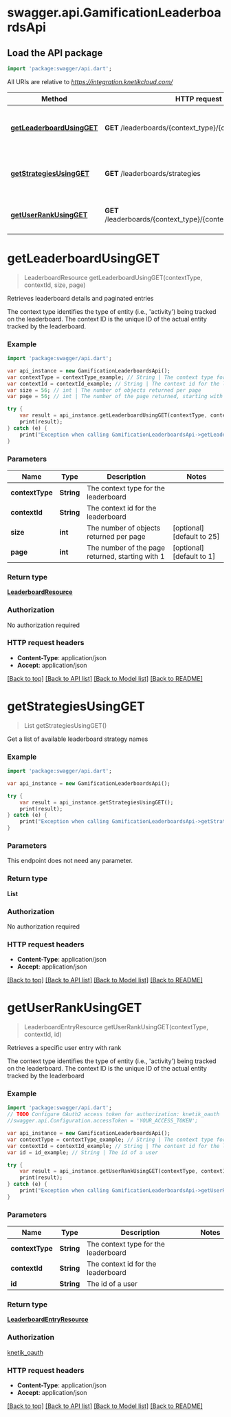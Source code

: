 # swagger.api.GamificationLeaderboardsApi

## Load the API package
```dart
import 'package:swagger/api.dart';
```

All URIs are relative to *https://integration.knetikcloud.com/*

Method | HTTP request | Description
------------- | ------------- | -------------
[**getLeaderboardUsingGET**](GamificationLeaderboardsApi.md#getLeaderboardUsingGET) | **GET** /leaderboards/{context_type}/{context_id} | Retrieves leaderboard details and paginated entries
[**getStrategiesUsingGET**](GamificationLeaderboardsApi.md#getStrategiesUsingGET) | **GET** /leaderboards/strategies | Get a list of available leaderboard strategy names
[**getUserRankUsingGET**](GamificationLeaderboardsApi.md#getUserRankUsingGET) | **GET** /leaderboards/{context_type}/{context_id}/users/{id}/rank | Retrieves a specific user entry with rank


# **getLeaderboardUsingGET**
> LeaderboardResource getLeaderboardUsingGET(contextType, contextId, size, page)

Retrieves leaderboard details and paginated entries

The context type identifies the type of entity (i.e., 'activity') being tracked on the leaderboard. The context ID is the unique ID of the actual entity tracked by the leaderboard.

### Example 
```dart
import 'package:swagger/api.dart';

var api_instance = new GamificationLeaderboardsApi();
var contextType = contextType_example; // String | The context type for the leaderboard
var contextId = contextId_example; // String | The context id for the leaderboard
var size = 56; // int | The number of objects returned per page
var page = 56; // int | The number of the page returned, starting with 1

try { 
    var result = api_instance.getLeaderboardUsingGET(contextType, contextId, size, page);
    print(result);
} catch (e) {
    print("Exception when calling GamificationLeaderboardsApi->getLeaderboardUsingGET: $e\n");
}
```

### Parameters

Name | Type | Description  | Notes
------------- | ------------- | ------------- | -------------
 **contextType** | **String**| The context type for the leaderboard | 
 **contextId** | **String**| The context id for the leaderboard | 
 **size** | **int**| The number of objects returned per page | [optional] [default to 25]
 **page** | **int**| The number of the page returned, starting with 1 | [optional] [default to 1]

### Return type

[**LeaderboardResource**](LeaderboardResource.md)

### Authorization

No authorization required

### HTTP request headers

 - **Content-Type**: application/json
 - **Accept**: application/json

[[Back to top]](#) [[Back to API list]](../README.md#documentation-for-api-endpoints) [[Back to Model list]](../README.md#documentation-for-models) [[Back to README]](../README.md)

# **getStrategiesUsingGET**
> List<String> getStrategiesUsingGET()

Get a list of available leaderboard strategy names

### Example 
```dart
import 'package:swagger/api.dart';

var api_instance = new GamificationLeaderboardsApi();

try { 
    var result = api_instance.getStrategiesUsingGET();
    print(result);
} catch (e) {
    print("Exception when calling GamificationLeaderboardsApi->getStrategiesUsingGET: $e\n");
}
```

### Parameters
This endpoint does not need any parameter.

### Return type

**List<String>**

### Authorization

No authorization required

### HTTP request headers

 - **Content-Type**: application/json
 - **Accept**: application/json

[[Back to top]](#) [[Back to API list]](../README.md#documentation-for-api-endpoints) [[Back to Model list]](../README.md#documentation-for-models) [[Back to README]](../README.md)

# **getUserRankUsingGET**
> LeaderboardEntryResource getUserRankUsingGET(contextType, contextId, id)

Retrieves a specific user entry with rank

The context type identifies the type of entity (i.e., 'activity') being tracked on the leaderboard. The context ID is the unique ID of the actual entity tracked by the leaderboard

### Example 
```dart
import 'package:swagger/api.dart';
// TODO Configure OAuth2 access token for authorization: knetik_oauth
//swagger.api.Configuration.accessToken = 'YOUR_ACCESS_TOKEN';

var api_instance = new GamificationLeaderboardsApi();
var contextType = contextType_example; // String | The context type for the leaderboard
var contextId = contextId_example; // String | The context id for the leaderboard
var id = id_example; // String | The id of a user

try { 
    var result = api_instance.getUserRankUsingGET(contextType, contextId, id);
    print(result);
} catch (e) {
    print("Exception when calling GamificationLeaderboardsApi->getUserRankUsingGET: $e\n");
}
```

### Parameters

Name | Type | Description  | Notes
------------- | ------------- | ------------- | -------------
 **contextType** | **String**| The context type for the leaderboard | 
 **contextId** | **String**| The context id for the leaderboard | 
 **id** | **String**| The id of a user | 

### Return type

[**LeaderboardEntryResource**](LeaderboardEntryResource.md)

### Authorization

[knetik_oauth](../README.md#knetik_oauth)

### HTTP request headers

 - **Content-Type**: application/json
 - **Accept**: application/json

[[Back to top]](#) [[Back to API list]](../README.md#documentation-for-api-endpoints) [[Back to Model list]](../README.md#documentation-for-models) [[Back to README]](../README.md)

